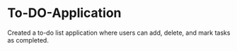 # To-DO-Application
Created a  to-do list application where users can add, delete, and mark tasks as completed.
